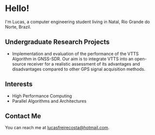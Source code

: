# Hello!

I'm Lucas, a computer engineering student living in Natal, Rio Grande do Norte, Brazil.

## Undergraduate Research Projects
* Implementation and evaluation of the performance of the VTTS Algorithm in GNSS-SDR. Our aim is to integrate VTTS into an open-source receiver for a realistic assessment of its advantages and disadvantages compared to other GPS signal acquisition methods.

## Interests

* High Performance Computing
* Parallel Algorithms and Architectures

## Contact Me

You can reach me at <lucasfreirecosta@hotmail.com>.
